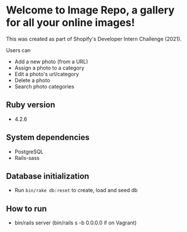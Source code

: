 # Welcome to Image Repo, a gallery for all your online images!

This was created as part of Shopify's Developer Intern Challenge (2021).

Users can
- Add a new photo (from a URL)
- Assign a photo to a category
- Edit a photo's url/category
- Delete a photo
- Search photo categories

## Ruby version
- 4.2.6

## System dependencies
- PostgreSQL
- Rails-sass

## Database initialization
- Run `bin/rake db:reset` to create, load and seed db

## How to run
- bin/rails server (bin/rails s -b 0.0.0.0 if on Vagrant)
